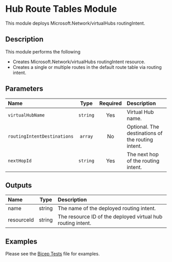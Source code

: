 # Hub Route Tables Module

This module deploys Microsoft.Network/virtualHubs routingIntent.

## Description

This module performs the following

- Creates Microsoft.Network/virtualHubs routingIntent resource.
- Creates a single or multiple routes in the default route table via routing intent.

## Parameters

| Name             | Type     | Required | Description                                                |
| :--------------- | :------: | :------: | :--------------------------------------------------------- |
| `virtualHubName`            | `string` | Yes      | Virtual Hub name.                                         |
| `routingIntentDestinations` | `array`  | No       | Optional. The destinations of the routing intent. |
| `nextHopId`      | `string`  | Yes       | The next hop of the routing intent.                              |

## Outputs

| Name       | Type   | Description                                        |
| :--------- | :----: | :------------------------------------------------- |
| name       | string | The name of the deployed routing intent.        |
| resourceId | string | The resource ID of the deployed virtual hub routing intent. |

## Examples

Please see the [Bicep Tests](test/main.test.bicep) file for examples.
